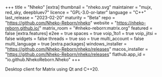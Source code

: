 +++
title = "Nheko"
[extra]
thumbnail = "nheko.svg"
maintainer = "mujx, red_sky, deepbluev7"
licence = "GPL-3.0-or-later"
language = "C++"
last_release = "2023-02-20"
maturity = "Beta"
repo = "https://github.com/Nheko-Reborn/nheko"
website = "https://nheko-reborn.github.io/"
matrix_room = "#nheko-reborn:matrix.org"
featured = false
[extra.features]
e2ee = true
spaces = true
voip_1to1 = true
voip_jitsi = false
widgets = false
threads = true
sso = true
multi_account = false
multi_language = true
[extra.packages]
windows_installer = "https://github.com/Nheko-Reborn/nheko/releases"
macos_installer = "https://github.com/Nheko-Reborn/nheko/releases"
flathub.app_id = "io.github.NhekoReborn.Nheko"
+++

Desktop client for Matrix using Qt and C++20.
